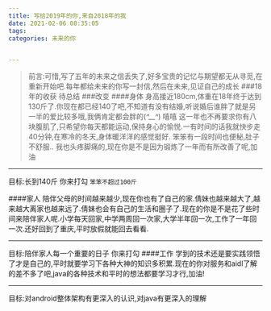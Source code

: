 ```yaml
---
title: 写给2019年的你,来自2018年的我
date: 2021-02-06 08:35:05
tags: 
categories: 未来的你


---
```




>前言:可惜,写了五年的未来之信丢失了,好多宝贵的记忆与期望都无从寻觅,在重新开始吧.每年都给未来的你写一封信,然后在未来,见证自己的成长
###18年的收获
待总结
###改变
####身体
身高接近180cm,体重在18年终于达到130斤了.你现在都已经140了吧,不知道有没有结婚,听说婚后谁胖了就是另一半的爱比较多哦,我俩肯定都会胖的(*^__^*) 嘻嘻
这一年也不再要求你有八块腹肌了,只希望你每天都能运动,保持身心的愉悦.一有时间的话我就快步走40分钟,在寒冷的冬天,身体暖洋洋的感觉挺好.
笨笨有一段时间也便秘,肚子不舒服.. 我也头疼脚痛的,现在你是不是因为锻炼了一年而有所改善了呢,加油
***
目标:长到140斤 你来打勾
`笨笨不超过100斤`

####家人
陪伴父母的时间越来越少,现在你也有了自己的家.倩妹也越来越大了,越来越大离家也越来远了.倩妹也会有自己的生活和圈子了.现在的你是不是花了些时间来陪伴家人呢.小学每天回家,中学两周回一次家,大学半年回一次,工作了一年回一次.还好回到了重庆,平时放假就能回去看看.
***
目标:陪伴家人每一个重要的日子 你来打勾
####工作
学到的技术还是要实践领悟了才是自己的,平时就要学习下各种大神的知识多积累.现在的你对服务和aidl了解的差不多了吧,java的各种技术和平时的想法都要学习才行,加油!
***
目标:对android整体架构有更深入的认识,对java有更深入的理解
